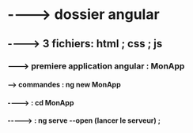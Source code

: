#  ----> dossier angular
## ----> 3 fichiers: html ; css ; js
### ---> premiere application angular : MonApp
#### --> commandes : ng new MonApp
#### ---->         : cd MonApp
#### ----->        : ng serve --open (lancer le serveur) ;     